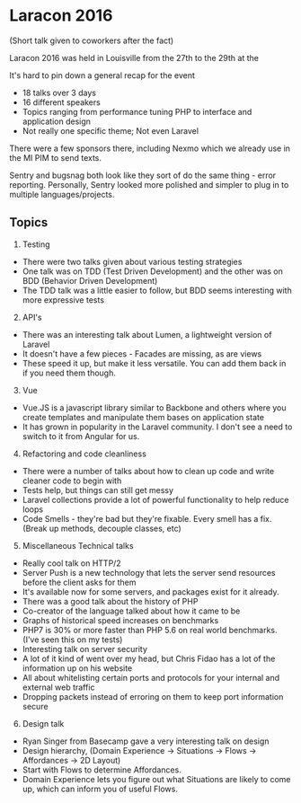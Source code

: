 # Laracon 2016

(Short talk given to coworkers after the fact)

Laracon 2016 was held in Louisville from the 27th to the 29th at the

It's hard to pin down a general recap for the event
  - 18 talks over 3 days
  - 16 different speakers
  - Topics ranging from performance tuning PHP to interface and application design
  - Not really one specific theme; Not even Laravel

There were a few sponsors there, including Nexmo which we already use in the MI PIM to send texts.

Sentry and bugsnag both look like they sort of do the same thing - error reporting.  Personally, Sentry looked more polished and simpler to plug in to multiple languages/projects.

## Topics

1. Testing
 - There were two talks given about various testing strategies
 - One talk was on TDD (Test Driven Development) and the other was on BDD (Behavior Driven Development)
 - The TDD talk was a little easier to follow, but BDD seems interesting with more expressive tests
2. API's
 - There was an interesting talk about Lumen, a lightweight version of Laravel
 - It doesn't have a few pieces - Facades are missing, as are views
 - These speed it up, but make it less versatile.  You can add them back in if you need them though.
3. Vue
 - Vue.JS is a javascript library similar to Backbone and others where you create templates and manipulate them bases on application state
 - It has grown in popularity in the Laravel community.  I don't see a need to switch to it from Angular for us.
4. Refactoring and code cleanliness
 - There were a number of talks about how to clean up code and write cleaner code to begin with
 - Tests help, but things can still get messy
 - Laravel collections provide a lot of powerful functionality to help reduce loops
 - Code Smells - they're bad but they're fixable.  Every smell has a fix. (Break up methods, decouple classes, etc)
5. Miscellaneous Technical talks
 - Really cool talk on HTTP/2
  - Server Push is a new technology that lets the server send resources before the client asks for them
  - It's available now for some servers, and packages exist for it already.
 - There was a good talk about the history of PHP
  - Co-creator of the language talked about how it came to be
  - Graphs of historical speed increases on benchmarks
  - PHP7 is 30% or more faster than PHP 5.6 on real world benchmarks. (I've seen this on my tests)
 - Interesting talk on server security
  - A lot of it kind of went over my head, but Chris Fidao has a lot of the information up on his website
  - All about whitelisting certain ports and protocols for your internal and external web traffic
  - Dropping packets instead of erroring on them to keep port information secure
6. Design talk
 - Ryan Singer from Basecamp gave a very interesting talk on design
 - Design hierarchy, (Domain Experience -> Situations -> Flows -> Affordances -> 2D Layout)
 - Start with Flows to determine Affordances.
 - Domain Experience lets you figure out what Situations are likely to come up, which can inform you of useful Flows.
